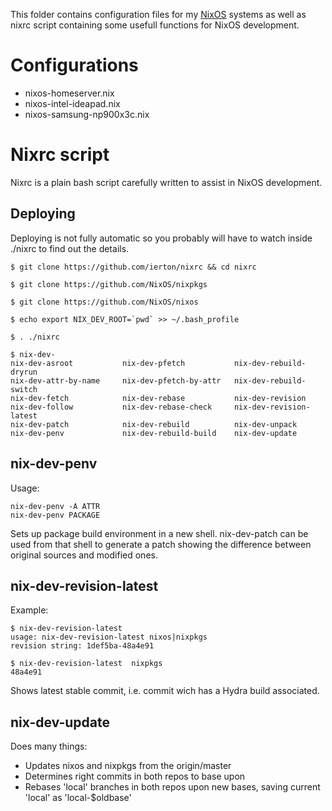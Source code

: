 This folder contains configuration files for my [NixOS](http://www.nixos.org) systems as well as 
nixrc script containing some usefull functions for NixOS development.

Configurations
==============

* nixos-homeserver.nix
* nixos-intel-ideapad.nix
* nixos-samsung-np900x3c.nix

Nixrc script
============

Nixrc is a plain bash script carefully written to assist in NixOS development.

Deploying
---------

Deploying is not fully automatic so you probably will have to watch inside ./nixrc to find out
the details.

    $ git clone https://github.com/ierton/nixrc && cd nixrc

    $ git clone https://github.com/NixOS/nixpkgs

    $ git clone https://github.com/NixOS/nixos
    
    $ echo export NIX_DEV_ROOT=`pwd` >> ~/.bash_profile

    $ . ./nixrc
    
    $ nix-dev-
    nix-dev-asroot           nix-dev-pfetch           nix-dev-rebuild-dryrun
    nix-dev-attr-by-name     nix-dev-pfetch-by-attr   nix-dev-rebuild-switch
    nix-dev-fetch            nix-dev-rebase           nix-dev-revision
    nix-dev-follow           nix-dev-rebase-check     nix-dev-revision-latest
    nix-dev-patch            nix-dev-rebuild          nix-dev-unpack
    nix-dev-penv             nix-dev-rebuild-build    nix-dev-update


nix-dev-penv
------------
Usage:

    nix-dev-penv -A ATTR
    nix-dev-penv PACKAGE

Sets up package build environment in a new shell. nix-dev-patch can be used from that shell to generate
a patch showing the difference between original sources and modified ones.

nix-dev-revision-latest
-----------------------
Example:

    $ nix-dev-revision-latest 
    usage: nix-dev-revision-latest nixos|nixpkgs
    revision string: 1def5ba-48a4e91

    $ nix-dev-revision-latest  nixpkgs
    48a4e91

Shows latest stable commit, i.e. commit wich has a Hydra build associated.

nix-dev-update
--------------
Does many things:
* Updates nixos and nixpkgs from the origin/master
* Determines right commits in both repos to base upon
* Rebases 'local' branches in both repos upon new bases, saving current 'local' as 'local-$oldbase'

